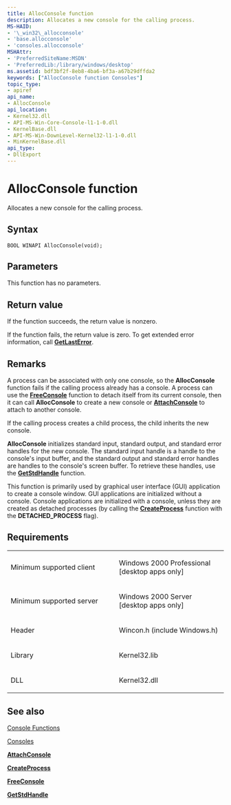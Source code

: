 ```yaml
---
title: AllocConsole function
description: Allocates a new console for the calling process.
MS-HAID:
- '\_win32\_allocconsole'
- 'base.allocconsole'
- 'consoles.allocconsole'
MSHAttr:
- 'PreferredSiteName:MSDN'
- 'PreferredLib:/library/windows/desktop'
ms.assetid: bdf3bf2f-8eb8-4ba6-bf3a-a67b29dffda2
keywords: ["AllocConsole function Consoles"]
topic_type:
- apiref
api_name:
- AllocConsole
api_location:
- Kernel32.dll
- API-MS-Win-Core-Console-l1-1-0.dll
- KernelBase.dll
- API-MS-Win-DownLevel-Kernel32-l1-1-0.dll
- MinKernelBase.dll
api_type:
- DllExport
---
```


# AllocConsole function


Allocates a new console for the calling process.

Syntax
------

```ManagedCPlusPlus
BOOL WINAPI AllocConsole(void);
```

Parameters
----------

This function has no parameters.

Return value
------------

If the function succeeds, the return value is nonzero.

If the function fails, the return value is zero. To get extended error information, call [**GetLastError**](https://msdn.microsoft.com/library/windows/desktop/ms679360).

Remarks
-------

A process can be associated with only one console, so the **AllocConsole** function fails if the calling process already has a console. A process can use the [**FreeConsole**](freeconsole.md) function to detach itself from its current console, then it can call **AllocConsole** to create a new console or [**AttachConsole**](attachconsole.md) to attach to another console.

If the calling process creates a child process, the child inherits the new console.

**AllocConsole** initializes standard input, standard output, and standard error handles for the new console. The standard input handle is a handle to the console's input buffer, and the standard output and standard error handles are handles to the console's screen buffer. To retrieve these handles, use the [**GetStdHandle**](getstdhandle.md) function.

This function is primarily used by graphical user interface (GUI) application to create a console window. GUI applications are initialized without a console. Console applications are initialized with a console, unless they are created as detached processes (by calling the [**CreateProcess**](https://msdn.microsoft.com/library/windows/desktop/ms682425) function with the **DETACHED\_PROCESS** flag).

Requirements
------------

<table>
<colgroup>
<col width="50%" />
<col width="50%" />
</colgroup>
<tbody>
<tr class="odd">
<td><p>Minimum supported client</p></td>
<td><p>Windows 2000 Professional [desktop apps only]</p></td>
</tr>
<tr class="even">
<td><p>Minimum supported server</p></td>
<td><p>Windows 2000 Server [desktop apps only]</p></td>
</tr>
<tr class="odd">
<td><p>Header</p></td>
<td>Wincon.h (include Windows.h)</td>
</tr>
<tr class="even">
<td><p>Library</p></td>
<td>Kernel32.lib</td>
</tr>
<tr class="odd">
<td><p>DLL</p></td>
<td>Kernel32.dll</td>
</tr>
<tr class="even">
</tr>
<tr class="odd">
</tr>
<tr class="even">
</tr>
</tbody>
</table>

## <span id="see_also"></span>See also


[Console Functions](console-functions.md)

[Consoles](consoles.md)

[**AttachConsole**](attachconsole.md)

[**CreateProcess**](https://msdn.microsoft.com/library/windows/desktop/ms682425)

[**FreeConsole**](freeconsole.md)

[**GetStdHandle**](getstdhandle.md)

 

 




